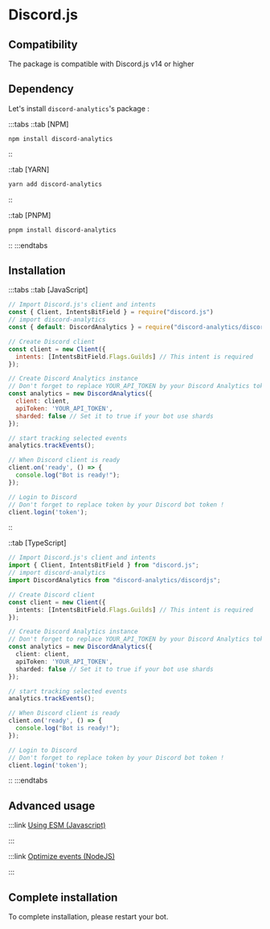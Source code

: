 # Discord.js

## Compatibility

The package is compatible with Discord.js v14 or higher

## Dependency

Let's install `discord-analytics`'s package :

:::tabs
::tab \[NPM]

```shell
npm install discord-analytics
```

::

::tab [YARN]

```bash
yarn add discord-analytics
```

::

::tab [PNPM]

```bash
pnpm install discord-analytics
```

::
:::endtabs

## Installation

:::tabs
::tab [JavaScript]

```javascript
// Import Discord.js's client and intents
const { Client, IntentsBitField } = require("discord.js")
// import discord-analytics
const { default: DiscordAnalytics } = require("discord-analytics/discordjs")

// Create Discord client
const client = new Client({
  intents: [IntentsBitField.Flags.Guilds] // This intent is required
});

// Create Discord Analytics instance
// Don't forget to replace YOUR_API_TOKEN by your Discord Analytics token !
const analytics = new DiscordAnalytics({
  client: client,
  apiToken: 'YOUR_API_TOKEN',
  sharded: false // Set it to true if your bot use shards
});

// start tracking selected events
analytics.trackEvents();

// When Discord client is ready
client.on('ready', () => {
  console.log("Bot is ready!");
});

// Login to Discord
// Don't forget to replace token by your Discord bot token !
client.login('token');
```

::

::tab [TypeScript]

```typescript
// Import Discord.js's client and intents
import { Client, IntentsBitField } from "discord.js";
// import discord-analytics
import DiscordAnalytics from "discord-analytics/discordjs";

// Create Discord client
const client = new Client({
  intents: [IntentsBitField.Flags.Guilds] // This intent is required
});

// Create Discord Analytics instance
// Don't forget to replace YOUR_API_TOKEN by your Discord Analytics token !
const analytics = new DiscordAnalytics({
  client: client,
  apiToken: 'YOUR_API_TOKEN',
  sharded: false // Set it to true if your bot use shards
});

// start tracking selected events
analytics.trackEvents();

// When Discord client is ready
client.on('ready', () => {
  console.log("Bot is ready!");
});

// Login to Discord
// Don't forget to replace token by your Discord bot token !
client.login('token');
```

::
:::endtabs

## Advanced usage

:::link [Using ESM (Javascript)](/docs/main/advanced-usage/esm)

:::

:::link [Optimize events (NodeJS)](/docs/main/advanced-usage/optimize-events)

:::

## Complete installation

To complete installation, please restart your bot.
